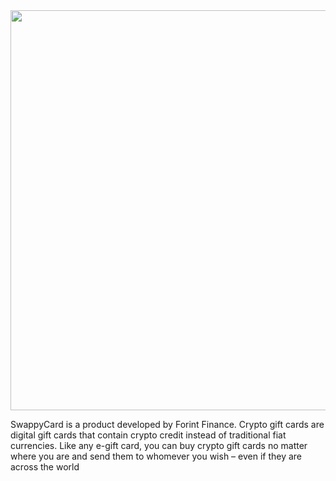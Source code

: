 <img src="https://images.pexels.com/photos/14111149/pexels-photo-14111149.png" width="640"/>

SwappyCard is a product developed by Forint Finance.
Crypto gift cards are digital gift cards that contain crypto credit instead of traditional fiat currencies. Like any e-gift card, you can buy crypto gift cards no matter where you are and send them to whomever you wish – even if they are across the world
